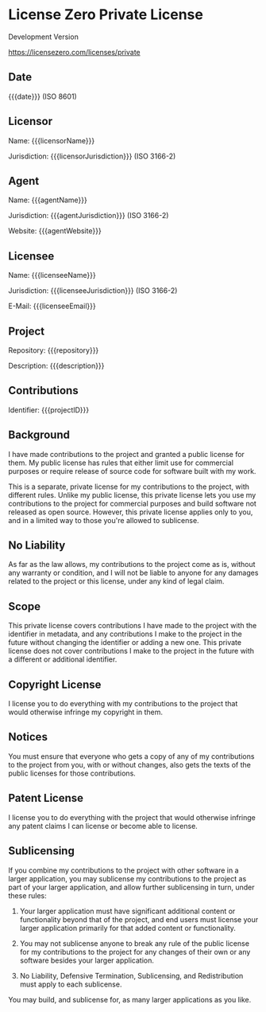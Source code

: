 # License Zero Private License

Development Version

<https://licensezero.com/licenses/private>

## Date

{{{date}}} (ISO 8601)

## Licensor

Name: {{{licensorName}}}

Jurisdiction: {{{licensorJurisdiction}}} (ISO 3166-2)

## Agent

Name: {{{agentName}}}

Jurisdiction: {{{agentJurisdiction}}} (ISO 3166-2)

Website: {{{agentWebsite}}}

## Licensee

Name: {{{licenseeName}}}

Jurisdiction: {{{licenseeJurisdiction}}} (ISO 3166-2)

E-Mail: {{{licenseeEmail}}}

## Project

Repository: {{{repository}}}

Description: {{{description}}}

## Contributions

Identifier: {{{projectID}}}

## Background

I have made contributions to the project and granted a
public license for them.  My public license has rules
that either limit use for commercial purposes or require
release of source code for software built with my work.

This is a separate, private license for my contributions
to the project, with different rules.  Unlike my public
license, this private license lets you use my contributions
to the project for commercial purposes and build software
not released as open source.  However, this private license
applies only to you, and in a limited way to those you're
allowed to sublicense.

## No Liability

As far as the law allows, my contributions to the project
come as is, without any warranty or condition, and I will
not be liable to anyone for any damages related to the
project or this license, under any kind of legal claim.

## Scope

This private license covers contributions I have made
to the project with the identifier in metadata, and any
contributions I make to the project in the future without
changing the identifier or adding a new one.  This private
license does not cover contributions I make to the project
in the future with a different or additional identifier.

## Copyright License

I license you to do everything with my contributions to the
project that would otherwise infringe my copyright in them.

## Notices

You must ensure that everyone who gets a copy of any of
my contributions to the project from you, with or without
changes, also gets the texts of the public licenses for
those contributions.

## Patent License

I license you to do everything with the project that
would otherwise infringe any patent claims I can license
or become able to license.

## Sublicensing

If you combine my contributions to the project with other
software in a larger application, you may sublicense
my contributions to the project as part of your larger
application, and allow further sublicensing in turn,
under these rules:

1. Your larger application must have significant
   additional content or functionality beyond that of
   the project, and end users must license your larger
   application primarily for that added content or
   functionality.

2. You may not sublicense anyone to break any rule of
   the public license for my contributions to the project
   for any changes of their own or any software besides
   your larger application.

3. No Liability, Defensive Termination, Sublicensing,
   and Redistribution must apply to each sublicense.

You may build, and sublicense for, as many larger
applications as you like.
